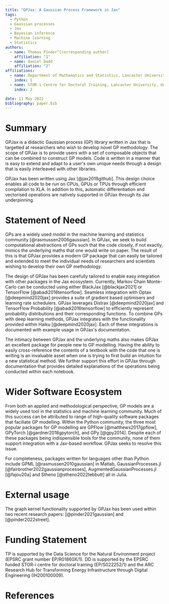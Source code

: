 ```yaml
---
title: "GPJax: A Gaussian Process Framework in Jax"
tags:
  - Python
  - Gaussian processes
  - Jax
  - Bayesian inference
  - Machine learning
  - Statistics
authors:
  - name: Thomas Pinder^[corresponding author]
    affiliation: "1"
  - name: Daniel Dodd
    affiliation: "2"
affiliations:
  - name: Department of Mathematics and Statistics, Lancaster University, United Kingdom
    index: 1
  - name: STOR-i Centre for Doctoral Training, Lancaster University, United Kingdom
    index: 2

date: 11 May 2022
bibliography: paper.bib
---
```


# Summary

GPJax is a didactic Gaussian process (GP) library written in Jax that is targetted at researchers who wish to develop novel GP methodology. The scope of GPJax is to provide users with a set of composable objects that can be combined to construct GP models. Code is written in a manner that is easy to extend and adapt to a user's own unique needs through a design that is easily interleaved with other libraries.

GPJax has been written using Jax [@jax2018github]. This design choice enables all code to be run on CPUs, GPUs or TPUs through efficient compilation to XLA. In addition to this, automatic differentiation and vectorised operations are natively supported in GPJax through its Jax underpinning.

# Statement of Need

GPs are a widely used model in the machine learning and statistics community [@rasmussen2006gaussian]. In GPJax, we seek to build computational abstractions of GPs such that the code closely, if not exactly, mimics the underlying maths that one would write on paper. The result of this is that GPJax provides a modern GP package that can easily be tailored and extended to meet the individual needs of researchers and scientists wishing to develop their own GP methodology.

The design of GPJax has been carefully tailored to enable easy integration with other packages in the Jax ecosystem. Currently, Markov Chain Monte-Carlo can be conducted using either BlackJax [@blackjax2021] or TensorFlow [@abadi2016tensorflow]. Seamless integration with Optax [@deepmind2020jax] provides a suite of gradient based optimisers and learning rate schedulers. GPJax leverages Distrax [@deepmind2020jax] and TensorFlow Probability [@abadi2016tensorflow] to efficiently represent probability distributions and their corresponding functions. To combine GPs with deep learning methods, GPJax integrates with the functionality provided within Haiku [@deepmind2020jax]. Each of these integrations is documented with example usage in GPJax's documentation.

The intimacy between GPJax and the underlying maths also makes GPJax an excellent package for people new to GP modelling. Having the ability to easily cross-reference the contents of a textbook with the code that one is writing is an invaluable asset when one is trying to first build an intuition for a new statistical method. We further support this effort in GPJax through documentation that provides detailed explanations of the operations being conducted within each notebook.

# Wider Software Ecosystem

From both an applied and methodological perspective, GP models are a widely used tool in the statistics and machine learning community. Much of this success can be attributed to range of high-quality software packages that faciliate GP modelling. Within the Python community, the three most popular packages for GP modelling are GPFlow [@matthews2017gpflow], GPyTorch [@gardner2018gpytorch], and GPy [@gpy2014]. Despite each of these packages being indispensible tools for the community, none of them support integration with a Jax-based workflow. GPJax seeks to resolve this issue.

For completeness, packages written for languages other than Python include GPML [@rasmussen2010gaussian] in Matlab, GaussianProcesses.jl [@fairbrother2022gaussianprocesses], AugmentedGaussianProcesses.jl [@fajou20a] and Stheno [@stheno2022tebbutt] all in Julia.

# External usage

The graph kernel functionality supported by GPJax has been used within two recent research papers: [@pinder2021gaussian] and [@pinder2022street].

# Funding Statement

TP is supported by the Data Science for the Natural Environment project (EPSRC grant number EP/R01860X/1). DD is supported by the EPSRC funded STOR-i centre for doctoral training (EP/S022252/1) and the ARC Research Hub for Transforming Energy Infrastructure through Digital Engineering (IH200100009).

# References
